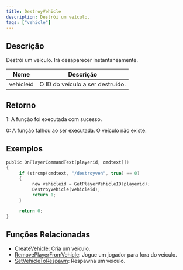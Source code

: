 ```yaml
---
title: DestroyVehicle
description: Destrói um veículo.
tags: ["vehicle"]
---
```


## Descrição

Destrói um veículo. Irá desaparecer instantaneamente. 

| Nome      | Descrição                         |
| --------- | --------------------------------- |
| vehicleid | O ID do veículo a ser destruído.  |

## Retorno

1: A função foi executada com sucesso.

0: A função falhou ao ser executada. O veículo não existe.

## Exemplos

```c
public OnPlayerCommandText(playerid, cmdtext[])
{
     if (strcmp(cmdtext, "/destroyveh", true) == 0)
     {
          new vehicleid = GetPlayerVehicleID(playerid);
          DestroyVehicle(vehicleid);
          return 1;
     }

     return 0;
}
```

## Funções Relacionadas

- [CreateVehicle](CreateVehicle.md): Cria um veículo.
- [RemovePlayerFromVehicle](RemovePlayerFromVehicle.md): Jogue um jogador para fora do veículo.
- [SetVehicleToRespawn](SetVehicleToRespawn.md): Respawna um veículo. 
